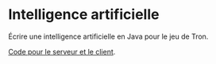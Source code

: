 # Intelligence artificielle

Écrire une intelligence artificielle en Java pour le jeu de Tron.

[Code pour le serveur et le client](//github.com/abdelq/cybercycles).
